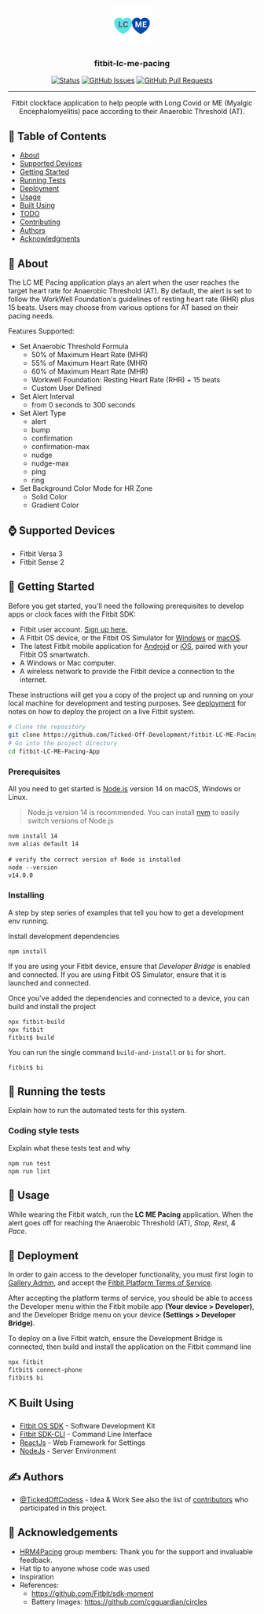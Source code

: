 <p align="center">
  <a href="" rel="noopener">
 <img src="./resources/icon.png" alt="Project logo"></a>
</p>

<h3 align="center">fitbit-lc-me-pacing</h3>

<div align="center">

[![Status](https://img.shields.io/badge/status-active-success.svg)]()
[![GitHub Issues](https://badgen.net/badge/issues/4%20open/yellow?icon=yellow)](https://github.com/Ticked-Off-Development/fitbit-LC-ME-Pacing-App/issues)
[![GitHub Pull Requests](https://img.shields.io/github/issues-pr/kylelobo/The-Documentation-Compendium.svg)](https://github.com/Ticked-Off-Development/fitbit-LC-ME-Pacing-App/pulls)
<!-- [![License](https://img.shields.io/badge/license-MIT-blue.svg)](/LICENSE) -->

</div>

---

<p align="center"> Fitbit clockface application to help people with Long Covid or ME (Myalgic Encephalomyelitis) pace according to their Anaerobic Threshold (AT). 
    <br> 
</p>

## 📝 Table of Contents

- [About](#about)
- [Supported Devices](#supported_devices)
- [Getting Started](#getting_started)
- [Running Tests](#tests)
- [Deployment](#deployment)
- [Usage](#usage)
- [Built Using](#built_using)
- [TODO](./TODO.md)
- [Contributing](./CONTRIBUTING.md)
- [Authors](#authors)
- [Acknowledgments](#acknowledgement)

## 🧐 About <a name = "about"></a>

The LC ME Pacing application plays an alert when the user reaches the target heart rate for Anaerobic Threshold (AT). By default, the alert is set to follow the WorkWell Foundation's guidelines of resting heart rate (RHR) plus 15 beats. Users may choose from various options for AT based on their pacing needs.

Features Supported:
- Set Anaerobic Threshold Formula
  - 50% of Maximum Heart Rate (MHR)
  - 55% of Maximum Heart Rate (MHR)
  - 60% of Maximum Heart Rate (MHR)
  - Workwell Foundation: Resting Heart Rate (RHR) + 15 beats
  - Custom User Defined
- Set Alert Interval
  - from 0 seconds to 300 seconds
- Set Alert Type
  - alert
  - bump
  - confirmation
  - confirmation-max
  - nudge
  - nudge-max
  - ping
  - ring
- Set Background Color Mode for HR Zone
  - Solid Color
  - Gradient Color

## ⌚ Supported Devices <a name = "supported_devices"></a>
- Fitbit Versa 3
- Fitbit Sense 2

## 🏁 Getting Started <a name = "getting_started"></a>

Before you get started, you'll need the following prerequisites to develop apps or clock faces with the Fitbit SDK:

- Fitbit user account. [Sign up here.](https://www.fitbit.com/signup)
- A Fitbit OS device, or the Fitbit OS Simulator for [Windows](https://simulator-updates.fitbit.com/download/stable/win) or [macOS](https://simulator-updates.fitbit.com/download/stable/mac).
- The latest Fitbit mobile application for [Android](http://play.google.com/store/apps/details?id=com.fitbit.FitbitMobile) or [iOS](http://itunes.apple.com/us/app/fitbit-activity-calorie-tracker/id462638897?mt=8&uo=4), paired with your Fitbit OS smartwatch.
- A Windows or Mac computer.
- A wireless network to provide the Fitbit device a connection to the internet.


These instructions will get you a copy of the project up and running on your local machine for development and testing purposes. See [deployment](#deployment) for notes on how to deploy the project on a live Fitbit system.
```bash
# Clone the repository
git clone https://github.com/Ticked-Off-Development/fitbit-LC-ME-Pacing-App.git
# Go into the project directory
cd fitbit-LC-ME-Pacing-App

```


### Prerequisites

All you need to get started is [Node.js](https://nodejs.org/en/download/) version 14 on macOS, Windows or Linux.

>Node.js version 14 is recommended. You can install [nvm](https://github.com/nvm-sh/nvm#installing-and-updating) to easily switch versions of Node.js

```
nvm install 14
nvm alias default 14

# verify the correct version of Node is installed
node --version 
v14.0.0
```


### Installing

A step by step series of examples that tell you how to get a development env running.

Install development dependencies

```
npm install
```
If you are using your Fitbit device, ensure that *Developer Bridge* is enabled and connected. If you are using Fitbit OS Simulator, ensure that it is launched and connected. 

Once you've added the dependencies and connected to a device, you can build and install the project

```
npx fitbit-build
npx fitbit
fitbit$ build
```

You can run the single command `build-and-install` or `bi` for short.
```
fitbit$ bi
```


## 🔧 Running the tests <a name = "tests"></a>

Explain how to run the automated tests for this system.

<!-- https://github.com/ihassin/fitbit-coachusa -->

<!-- ### Break down into end to end tests

Explain what these tests test and why

```
Give an example
``` -->

### Coding style tests

Explain what these tests test and why

```
npm run test
npm run lint
```

## 🎈 Usage <a name="usage"></a>

While wearing the Fitbit watch, run the **LC ME Pacing** application. When the alert goes off for reaching the Anaerobic Threshold (AT), *Stop, Rest, & Pace*.


## 🚀 Deployment <a name = "deployment"></a>

In order to gain access to the developer functionality, you must first login to[ Gallery Admin](https://gam.fitbit.com/), and accept the [Fitbit Platform Terms of Service](https://dev.fitbit.com/legal/platform-terms-of-service/).

After accepting the platform terms of service, you should be able to access the Developer menu within the Fitbit mobile app **(Your device > Developer)**, and the Developer Bridge menu on your device **(Settings > Developer Bridge)**.

To deploy on a live Fitbit watch, ensure the Development Bridge is connected, then build and install the application on the Fitbit command line
```
npx fitbit
fitbit$ connect-phone
fitbit$ bi
```



## ⛏️ Built Using <a name = "built_using"></a>

- [Fitbit OS SDK](https://dev.fitbit.com/) - Software Development Kit
- [Fitbit SDK-CLI](https://dev.fitbit.com/build/guides/command-line-interface/) - Command Line Interface
- [ReactJs](https://react.dev/) - Web Framework for Settings
- [NodeJs](https://nodejs.org/en/) - Server Environment

## ✍️ Authors <a name = "authors"></a>

- [@TickedOffCodess](https://github.com/TickedOffCodess) - Idea & Work
See also the list of [contributors](https://github.com/kylelobo/The-Documentation-Compendium/contributors) who participated in this project.

## 🎉 Acknowledgements <a name = "acknowledgement"></a>

- [HRM4Pacing](https://www.facebook.com/HRM4Pacing) group members: Thank you for the support and invaluable feedback.
- Hat tip to anyone whose code was used
- Inspiration
- References:
  - https://github.com/Fitbit/sdk-moment
  - Battery Images: https://github.com/cgguardian/circles
